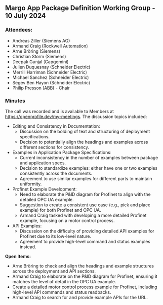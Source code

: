 ## Margo App Package Definition Working Group - 10 July 2024

### Attendees:
* Andreas Ziller (Siemens AG)
* Armand Craig (Rockwell Automation)
* Arne Bröring (Siemens)
* Christian Storm (Siemens)
* Deepak Gunjal (Capgemini)
* Julien Duquesnay (Schneider Electric)
* Merrill Harriman (Schneider Electric)
* Michael Sanchez (Schneider Electric)
* Segev Ben Hayon (Schneider Electric)
* Philip Presson (ABB) - Chair

### Minutes

The call was recorded and is available to Members at https://openprofile.dev/my-meetings. The discussion topics included: 

* Editing and Consistency in Documentation:
   - Discussion on the bolding of text and structuring of deployment specifications.
   - Decision to potentially align the headings and examples across different sections for consistency.
* Examples in Application Package Specifications:
   - Current inconsistency in the number of examples between package and application specs.
   - Decision to standardize examples: either have one or two examples consistently across the documents.
   - Agreement to use similar examples for different parts to maintain uniformity.
* Profinet Example Development:
   - Need to elaborate the P&ID diagram for Profinet to align with the detailed OPC UA example.
   - Suggestion to create a consistent use case (e.g., pick and place example) for both Profinet and OPC UA.
   - Armand Craig tasked with developing a more detailed Profinet example, focusing on a motor control process.
* API Examples:
   - Discussion on the difficulty of providing detailed API examples for Profinet due to its low-level nature.
   - Agreement to provide high-level command and status examples instead.

**Open Items:**
   - Arne Bröring to check and align the headings and example structures across the deployment and API sections.
   - Armand Craig to elaborate on the P&ID diagram for Profinet, ensuring it matches the level of detail in the OPC UA example.
   - Create a detailed motor control process example for Profinet, including high-level API commands and status readbacks.
   - Armand Craig to search for and provide example APIs for the URL.
